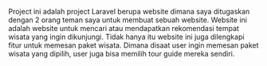 Project ini adalah project Laravel berupa website dimana saya ditugaskan dengan 2 orang teman saya untuk membuat sebuah website. 
Website ini adalah website untuk mencari atau mendapatkan rekomendasi 
tempat wisata yang ingin dikunjungi. Tidak hanya itu website ini juga dilengkapi fitur untuk memesan paket wisata. 
Dimana disaat user ingin memesan paket wisata yang dipilih, user juga bisa memilih tour guide mereka sendiri.
